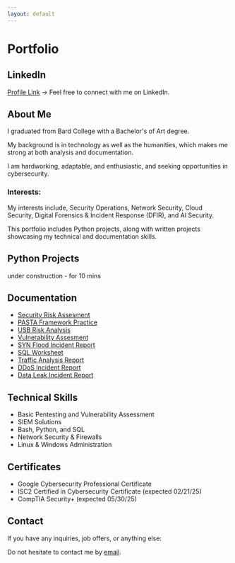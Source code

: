 ```yaml
---
layout: default
---
```


# Portfolio

## LinkedIn

[Profile Link](https://www.linkedin.com/in/nicholas-coleman-8b595b279/) -> Feel free to connect with me on LinkedIn.

## About Me
I graduated from Bard College with a Bachelor's of Art degree.

My background is in technology as well as the humanities, which makes me strong at both analysis and documentation.

I am hardworking, adaptable, and enthusiastic, and seeking opportunities in cybersecurity.

### Interests: 

My interests include, Security Operations, Network Security, Cloud Security, Digital Forensics & Incident Response (DFIR), and AI Security.

This portfolio includes Python projects, along with written projects showcasing my technical and documentation skills.

## Python Projects
under construction - for 10 mins

## Documentation
- [Security Risk Assesment](https://github.com/nicoleman0/Portfolio/blob/main/Assignments/Security%20risk%20assessment%20report_Nicholas%20Coleman.pdf)
- [PASTA Framework Practice](https://github.com/nicoleman0/Portfolio/blob/main/Assignments/PASTA%20worksheet_Nicholas%20Coleman.pdf)
- [USB Risk Analysis](https://github.com/nicoleman0/Portfolio/blob/main/Assignments/Parking%20lot%20USB%20exercise_Nicholas.pdf)
- [Vulnerability Assesment](https://github.com/nicoleman0/Portfolio/blob/main/Assignments/Vulnerability%20assessment%20report.pdf)
- [SYN Flood Incident Report](https://github.com/nicoleman0/Portfolio/blob/main/Assignments/SYN%20Flood%20Attack%20sample%20analysis%20report_Nicholas%20Coleman%20(1).pdf)
- [SQL Worksheet](https://github.com/nicoleman0/Portfolio/blob/main/Assignments/Apply%20filters%20to%20SQL%20queries.pdf)
- [Traffic Analysis Report](https://github.com/nicoleman0/Portfolio/blob/main/Assignments/Traffic%20Analysis%20sample%20report_Nicholas%20Coleman.pdf)
- [DDoS Incident Report](https://github.com/nicoleman0/Portfolio/blob/main/Assignments/DDoS%20Incident%20report%20analysis.pdf)
- [Data Leak Incident Report](https://github.com/nicoleman0/Portfolio/blob/main/Assignments/Activity%20Template_%20Data%20leak%20worksheet.pdf)

## Technical Skills
- Basic Pentesting and Vulnerability Assessment
- SIEM Solutions
- Bash, Python, and SQL
- Network Security & Firewalls
- Linux & Windows Administration

## Certificates 
- Google Cybersecurity Professional Certificate
- ISC2 Certified in Cybersecurity Certificate (expected 02/21/25)
- CompTIA Security+ (expected 05/30/25)

## Contact
If you have any inquiries, job offers, or anything else:

Do not hesitate to contact me by [email](mailto:nicholashadleycoleman@gmail.com).
